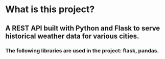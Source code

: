 # What is this project?
## A REST API built with Python and Flask to serve historical weather data for various cities.
### The following libraries are used in the project: flask, pandas.